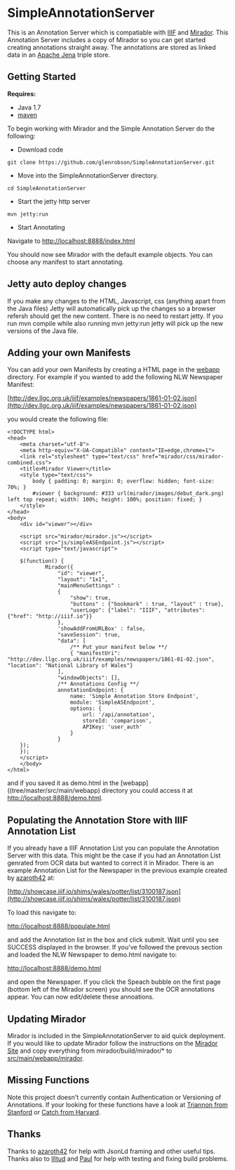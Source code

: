 # SimpleAnnotationServer
This is an Annotation Server which is compatiable with [IIIF](http://iiif.io) and [Mirador](https://github.com/IIIF/mirador). This Annotation Server includes
a copy of Mirador so you can get started creating annotations straight away. The annotations are stored as linked data in an [Apache Jena](https://jena.apache.org/) triple store. 


## Getting Started
**Requires:**
 * Java 1.7
 * [maven](https://maven.apache.org/)

To begin working with Mirador and the Simple Annotation Server do the following:

 * Download code

```git clone https://github.com/glenrobson/SimpleAnnotationServer.git```

 * Move into the SimpleAnnotationServer directory.

```cd SimpleAnnotationServer```

 * Start the jetty http server

```mvn jetty:run```

 * Start Annotating 

Navigate to [http://localhost:8888/index.html](http://localhost:8888/index.html)

You should now see Mirador with the default example objects. You can choose any manifest to start annotating.

## Jetty auto deploy changes

If you make any changes to the HTML, Javascript, css (anything apart from the Java files) Jetty will automatically pick up the changes so a browser refersh should get the new content. There is no need to restart jetty. If you run mvn compile while also running mvn jetty:run jetty will pick up the new versions of the Java file. 

## Adding your own Manifests

You can add your own Manifests by creating a HTML page in the [webapp](tree/master/src/main/webapp) directory. For example if you wanted to add the following NLW Newspaper Manifest:

[http://dev.llgc.org.uk/iiif/examples/newspapers/1861-01-02.json](http://dev.llgc.org.uk/iiif/examples/newspapers/1861-01-02.json)

you would create the following file:

```
<!DOCTYPE html>
<head>
	<meta charset="utf-8">
	<meta http-equiv="X-UA-Compatible" content="IE=edge,chrome=1">
	<link rel="stylesheet" type="text/css" href="mirador/css/mirador-combined.css">
	<title>Mirador Viewer</title>
	<style type="text/css">
		body { padding: 0; margin: 0; overflow: hidden; font-size: 70%; }
		#viewer { background: #333 url(mirador/images/debut_dark.png) left top repeat; width: 100%; height: 100%; position: fixed; }
	</style>
</head>
<body>
	<div id="viewer"></div>

	<script src="mirador/mirador.js"></script>
	<script src="js/simpleASEndpoint.js"></script>
	<script type="text/javascript">

	$(function() {
			Mirador({
				"id": "viewer",
				"layout": "1x1",
				"mainMenuSettings" :
				{
					"show": true,
					"buttons" : {"bookmark" : true, "layout" : true},
					"userLogo": {"label": "IIIF", "attributes": {"href": "http://iiif.io"}}
				},
				'showAddFromURLBox' : false,
				"saveSession": true,
				"data": [
					/** Put your manifest below **/
					{ "manifestUri": "http://dev.llgc.org.uk/iiif/examples/newspapers/1861-01-02.json", "location": "National Library of Wales"}
				],
				"windowObjects": [],
				/** Annotations Config **/
				annotationEndpoint: {
					name: 'Simple Annotation Store Endpoint',
					module: 'SimpleASEndpoint',
					options: {
						url: '/api/annotation',
						storeId: 'comparison',
						APIKey: 'user_auth'
					}
				}
	});
	});
	</script>
	</body>
</html>
```

and if you saved it as demo.html in the [webapp]((tree/master/src/main/webapp) directory you could access it at [http://localhost:8888/demo.html](http://localhost:8888/demo.html).

## Populating the Annotation Store with IIIF Annotation List

If you already have a IIIF Annotation List you can populate the Annotation Server with this data. This might be the case if you had an Annotation List genrated from OCR data but wanted to correct it in Mirador. There is an example Annotation List for the Newspaper in the previous example created by [azaroth42](https://github.com/azaroth42) at:

[http://showcase.iiif.io/shims/wales/potter/list/3100187.json](http://showcase.iiif.io/shims/wales/potter/list/3100187.json)

To load this navigate to:

[http://localhost:8888/populate.html](http://localhost:8888/populate.html)

and add the Annotation list in the box and click submit. Wait until you see SUCCESS displayed in the browser. If you've followed the prevous section and loaded the NLW Newspaper to demo.html navigate to:

[http://localhost:8888/demo.html](http://localhost:8888/demo.html)

and open the Newspaper. If you click the Speach bubble on the first page (bottom left of the Mirador screen) you should see the OCR annotations appear. You can now edit/delete these annoations. 

## Updating Mirador

Mirador is included in the SimpleAnnotationServer to aid quick deployment. If you would like to update Mirador follow the instructions on the [Mirador Site](https://github.com/IIIF/mirador) and copy everything from mirador/build/mirador/* to [src/main/webapp/mirador](tree/master/src/main/webapp/mirador).

## Missing Functions

Note this project doesn't currently contain Authentication or Versioning of Annotations. If your looking for these functions have a look at [Triannon from Stanford](https://github.com/sul-dlss/triannon) or [Catch from Harvard](https://github.com/annotationsatharvard/catcha). 

## Thanks

Thanks to [azaroth42](https://github.com/azaroth42) for help with JsonLd framing and other useful tips. Thanks also to [Illtud](https://github.com/illtud) and [Paul](https://twitter.com/sankesolutions) for help with testing and fixing build problems. 
